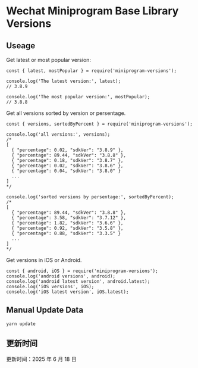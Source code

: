 
# Wechat Miniprogram Base Library Versions

## Useage

Get latest or most popular version:

```;
const { latest, mostPopular } = require('miniprogram-versions');

console.log('The latest version:', latest);
// 3.8.9

console.log('The most popular version:', mostPopular);
// 3.8.8

```

Get all versions sorted by version or persentage.

```
const { versions, sortedByPercent } = require('miniprogram-versions');

console.log('all versions:', versions);
/*
[
  { "percentage": 0.02, "sdkVer": "3.8.9" },
  { "percentage": 89.44, "sdkVer": "3.8.8" },
  { "percentage": 0.18, "sdkVer": "3.8.7" },
  { "percentage": 0.02, "sdkVer": "3.8.6" },
  { "percentage": 0.04, "sdkVer": "3.8.0" }
  ...
]
*/

console.log('sorted versions by persentage:', sortedByPercent);
/*
[
  { "percentage": 89.44, "sdkVer": "3.8.8" },
  { "percentage": 3.58, "sdkVer": "3.7.12" },
  { "percentage": 1.82, "sdkVer": "3.6.6" },
  { "percentage": 0.92, "sdkVer": "3.5.8" },
  { "percentage": 0.88, "sdkVer": "3.3.5" }
  ...
]
*/
```

Get versions in iOS or Android.

```
const { android, iOS } = require('miniprogram-versions');
console.log('android versions', android);
console.log('android latest version', android.latest);
console.log('iOS versions', iOS);
console.log('iOS latest version', iOS.latest);
```

## Manual Update Data

```
yarn update
```

## 更新时间

更新时间：2025 年 6 月 18 日
